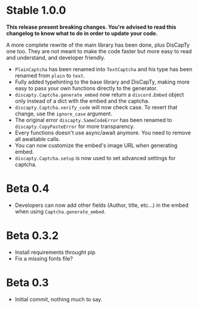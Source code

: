 Stable 1.0.0
============
**This release present breaking changes. You're advised to read this changelog to know what to do in order to update your code.**

A more complete rewrite of the main library has been done, plus DisCapTy one too.
They are not meant to make the code faster but more easy to read and understand, and developer friendly.

* ``PlainCaptcha`` has been renamed into ``TextCaptcha`` and his type has been renamed from ``plain`` to ``text``.
* Fully added typehinting to the base library and DisCapTy, making more easy to pass your own functions directly to the generator.
* ``discapty.Captcha.generate_embed`` now return a ``discord.Embed`` object only instead of a dict with the embed and the captcha.
* ``discapty.Captcha.verify_code`` will now check case. To revert that change, use the ``ignore_case`` argument.
* The original error ``discapty.SameCodeError`` has been renamed to ``discapty.CopyPasteError`` for more transparency.
* Every functions doesn't use async/await anymore. You need to remove all awaitable calls.
* You can now customize the embed's image URL when generating embed.
* ``discapty.Captcha.setup`` is now used to set advanced settings for captcha.

Beta 0.4
========
* Developers can now add other fields (Author, title, etc...) in the embed when using ``Captcha.generate_embed``.

Beta 0.3.2
==========
* Install requirements throught pip
* Fix a missing fonts file?

Beta 0.3
========
* Initial commit, nothing much to say.